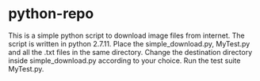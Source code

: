 # python-repo

This is a simple python script to download image files from internet. 
The script is written in python 2.7.11. Place the simple_download.py, MyTest.py and all the .txt files in the same directory. 
Change the destination directory inside simple_download.py according to your choice. 
Run the test suite MyTest.py.  
